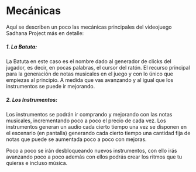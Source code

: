 # Mecánicas

Aquí se describen un poco las mecánicas principales del videojuego Sadhana Project más en detalle:

##### 1. La Batuta:

La Batuta en este caso es el nombre dado al generador de clicks del jugador, es decir, en pocas palabras, el cursor del ratón. El recurso principal para la generación de notas musicales en el juego y con lo único que empiezas al principio. A medida que vas avanzando y al igual que los instrumentos se puede ir mejorando.

##### 2. Los Instrumentos:

Los instrumentos se podrán ir comprando y mejorando con las notas musicales, incrementando poco a poco el precio de cada vez. Los instrumentos generan un audio cada cierto tiempo una vez se disponen en el escenario (en pantalla) generando cada cierto tiempo una cantidad fija de notas que puede se aumentada poco a poco con mejoras.

Poco a poco se irán desbloqueando nuevos instrumentos, con ello irás avanzando poco a poco además con ellos podrás crear los ritmos que tu quieras e incluso música.

